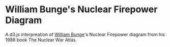 # William Bunge's Nuclear Firepower Diagram

A d3.js interpreation of [William Bunge](https://en.wikipedia.org/wiki/William_Bunge)'s Nuclear Firepower diagram from his 1988 book The Nuclear War Atlas.